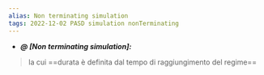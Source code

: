 ```yaml
---
alias: Non terminating simulation
tags: 2022-12-02 PASD simulation nonTerminating
---
```


- ***@ [Non terminating simulation]:***
> la cui ==durata è definita dal tempo di raggiungimento del regime==

<!--ID: 1670236970417-->
